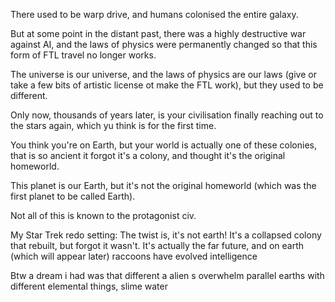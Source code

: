 There used to be warp drive, and humans colonised the entire galaxy.

But at some point in the distant past, there was a highly destructive war against AI,
and the laws of physics were permanently changed so that this form of FTL travel no longer works.

The universe is our universe, and the laws of physics are our laws (give or take a few bits of artistic license ot make the FTL work), but they used to be different.

Only now, thousands of years later, is your civilisation finally reaching out to the stars again, which yu think is for the first time.

You think you're on Earth, but your world is actually one of these colonies, that is so ancient it forgot it's a colony, and thought it's the original homeworld.

This planet is our Earth, but it's not the original homeworld (which was the first planet to be called Earth).

Not all of this is known to the protagonist civ. 


My Star Trek redo setting:
The twist is, it's not earth!
It's a collapsed colony that rebuilt, but forgot it wasn't.
It's actually the far future, and on earth (which will appear later) raccoons have evolved intelligence

Btw a dream i had was that different a alien s overwhelm parallel earths with different elemental things, slime water
